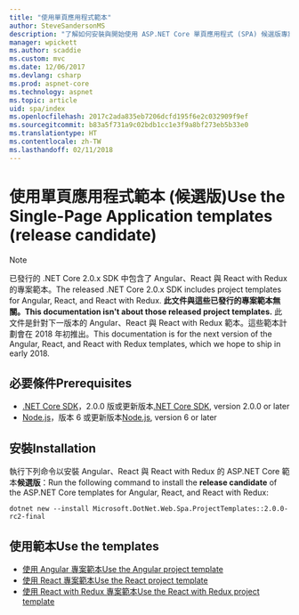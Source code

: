 ```yaml
---
title: "使用單頁應用程式範本"
author: SteveSandersonMS
description: "了解如何安裝與開始使用 ASP.NET Core 單頁應用程式 (SPA) 候選版專案範本。"
manager: wpickett
ms.author: scaddie
ms.custom: mvc
ms.date: 12/06/2017
ms.devlang: csharp
ms.prod: aspnet-core
ms.technology: aspnet
ms.topic: article
uid: spa/index
ms.openlocfilehash: 2017c2ada835eb7206dcfd195f6e2c032909f9ef
ms.sourcegitcommit: b83a5f731a9c02bdb1cc1e3f9a8bf273eb5b33e0
ms.translationtype: HT
ms.contentlocale: zh-TW
ms.lasthandoff: 02/11/2018
---
```

# <a name="use-the-single-page-application-templates-release-candidate"></a><span data-ttu-id="6627e-103">使用單頁應用程式範本 (候選版)</span><span class="sxs-lookup"><span data-stu-id="6627e-103">Use the Single-Page Application templates (release candidate)</span></span>

> [!NOTE]
> <span data-ttu-id="6627e-104">已發行的 .NET Core 2.0.x SDK 中包含了 Angular、React 與 React with Redux 的專案範本。</span><span class="sxs-lookup"><span data-stu-id="6627e-104">The released .NET Core 2.0.x SDK includes project templates for Angular, React, and React with Redux.</span></span> <span data-ttu-id="6627e-105">**此文件與這些已發行的專案範本無關。**</span><span class="sxs-lookup"><span data-stu-id="6627e-105">**This documentation isn't about those released project templates.**</span></span> <span data-ttu-id="6627e-106">此文件是針對下一版本的 Angular、React 與 React with Redux 範本。這些範本計劃會在 2018 年初推出。</span><span class="sxs-lookup"><span data-stu-id="6627e-106">This documentation is for the next version of the Angular, React, and React with Redux templates, which we hope to ship in early 2018.</span></span>

## <a name="prerequisites"></a><span data-ttu-id="6627e-107">必要條件</span><span class="sxs-lookup"><span data-stu-id="6627e-107">Prerequisites</span></span>

* <span data-ttu-id="6627e-108">[.NET Core SDK](https://www.microsoft.com/net/download)，2.0.0 版或更新版本</span><span class="sxs-lookup"><span data-stu-id="6627e-108">[.NET Core SDK](https://www.microsoft.com/net/download), version 2.0.0 or later</span></span>
* <span data-ttu-id="6627e-109">[Node.js](https://nodejs.org)，版本 6 或更新版本</span><span class="sxs-lookup"><span data-stu-id="6627e-109">[Node.js](https://nodejs.org), version 6 or later</span></span>

## <a name="installation"></a><span data-ttu-id="6627e-110">安裝</span><span class="sxs-lookup"><span data-stu-id="6627e-110">Installation</span></span>

<span data-ttu-id="6627e-111">執行下列命令以安裝 Angular、React 與 React with Redux 的 ASP.NET Core 範本**候選版**：</span><span class="sxs-lookup"><span data-stu-id="6627e-111">Run the following command to install the **release candidate** of the ASP.NET Core templates for Angular, React, and React with Redux:</span></span>

```console
dotnet new --install Microsoft.DotNet.Web.Spa.ProjectTemplates::2.0.0-rc2-final
```

## <a name="use-the-templates"></a><span data-ttu-id="6627e-112">使用範本</span><span class="sxs-lookup"><span data-stu-id="6627e-112">Use the templates</span></span>

- [<span data-ttu-id="6627e-113">使用 Angular 專案範本</span><span class="sxs-lookup"><span data-stu-id="6627e-113">Use the Angular project template</span></span>](xref:spa/angular)
- [<span data-ttu-id="6627e-114">使用 React 專案範本</span><span class="sxs-lookup"><span data-stu-id="6627e-114">Use the React project template</span></span>](xref:spa/react)
- [<span data-ttu-id="6627e-115">使用 React with Redux 專案範本</span><span class="sxs-lookup"><span data-stu-id="6627e-115">Use the React with Redux project template</span></span>](xref:spa/react-with-redux)
